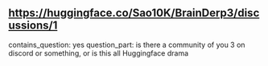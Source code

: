 ## https://huggingface.co/Sao10K/BrainDerp3/discussions/1

contains_question: yes
question_part: is there a community of you 3 on discord or something, or is this all Huggingface drama